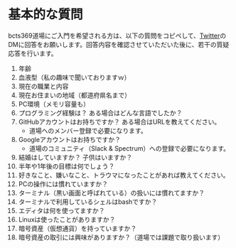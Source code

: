 
# 基本的な質問

bcts369道場にご入門を希望される方は、以下の質問をコピペして、[Twitter](https://twitter.com/bcts369)のDMに回答をお願いします。回答内容を確認させていただいた後に、若干の質疑応答を行います。


1. 年齢
2. 血液型（私の趣味で聞いておりますｗ）
3. 現在の職業と内容
4. 現在お住まいの地域（都道府県名まで）
5. PC環境（メモリ容量も）
5. プログラミング経験は？ ある場合はどんな言語でしたか？
6. GitHubアカウントはお持ちですか？ ある場合はURLを教えてください。
    - 道場へのメンバー登録で必要になります。
6. Googleアカウントはお持ちですか？
    - 道場のコミュニティ（Slack & Spectrum）への登録で必要になります。
6. 結婚はしていますか？ 子供はいますか？
6. 半年や1年後の目標は何でしょう？
6. 好きなこと、嫌いなこと、トラウマになったことがあれば教えてください。
6. PCの操作には慣れていますか？
6. ターミナル（黒い画面と呼ばれている）の扱いには慣れてますか？
6. ターミナルで利用しているシェルはbashですか？
6. エディタは何を使ってますか？
6. Linuxは使ったことがありますか？
6. 暗号資産（仮想通貨）を持っていますか？
6. 暗号資産の取引には興味がありますか？（道場では課題で取り扱います）

